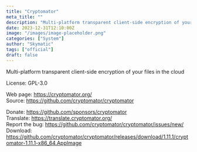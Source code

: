 ```yaml
---
title: "Cryptomator"
meta_title: ""
description: "Multi-platform transparent client-side encryption of your files in the cloud"
date: 2023-12-31T12:10:00Z
image: "/images/image-placeholder.png"
categories: ["System"]
author: "Skymatic"
tags: ["official"]
draft: false
---
```


Multi-platform transparent client-side encryption of your files in the cloud

License: GPL-3.0

Web page: https://cryptomator.org/  
Source: https://github.com/cryptomator/cryptomator

Donate: https://github.com/sponsors/cryptomator  
Translate: https://translate.cryptomator.org/  
Report the bug: https://github.com/cryptomator/cryptomator/issues/new/  
Download: https://github.com/cryptomator/cryptomator/releases/download/1.11.1/cryptomator-1.11.1-x86_64.AppImage
